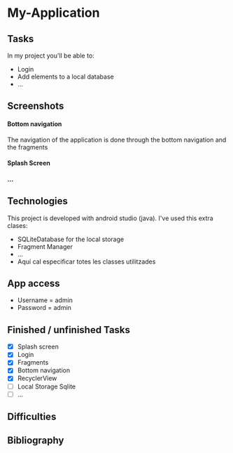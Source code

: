 # My-Application

## Tasks
In my project you'll be able to:
* Login
* Add elements to a local database
* ...

## Screenshots

#### Bottom navigation
The navigation of the application is done through the bottom navigation and the fragments



#### Splash Screen

#### ...

## Technologies
This project is developed with android studio (java).
I've used this extra clases:

* SQLiteDatabase for the local storage
* Fragment Manager
* ...
* Aquí cal especificar totes les classes utilitzades


## App access
* Username = admin
* Password = admin

## Finished / unfinished Tasks
- [x] Splash screen
- [x] Login
- [x] Fragments
- [x] Bottom navigation
- [x] RecyclerView
- [ ] Local Storage Sqlite
- [ ] ... 

## Difficulties


## Bibliography
